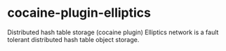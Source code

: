# cocaine-plugin-elliptics
Distributed hash table storage (cocaine plugin)  Elliptics network is a fault tolerant distributed hash table object storage.
